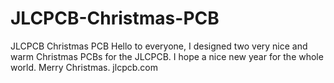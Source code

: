 # JLCPCB-Christmas-PCB
JLCPCB Christmas PCB
Hello to everyone,
I designed two very nice and warm Christmas PCBs for the JLCPCB. I hope a nice new year for the whole world.
Merry Christmas.
jlcpcb.com
